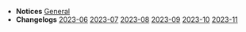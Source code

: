 - **Notices**
  [General](docs/home.md)
- **Changelogs**
  [2023-06](docs/changelog/2023-06.md)
  [2023-07](docs/changelog/2023-07.md)
  [2023-08](docs/changelog/2023-08.md)
  [2023-09](docs/changelog/2023-09.md)
  [2023-10](docs/changelog/2023-10.md)
  [2023-11](docs/changelog/2023-11.md)